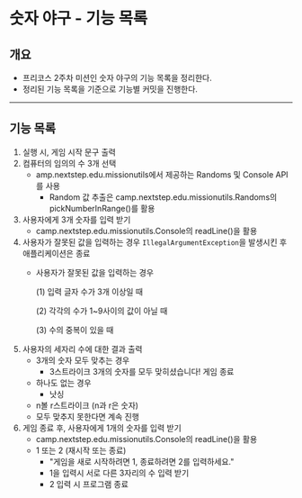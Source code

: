 # 숫자 야구 - 기능 목록

## 개요

- 프리코스 2주차 미션인 숫자 야구의 기능 목록을 정리한다.
- 정리된 기능 목록을 기준으로 기능별 커밋을 진행한다.

---

## 기능 목록

1. 실행 시, 게임 시작 문구 출력
2. 컴퓨터의 임의의 수 3개 선택
   - amp.nextstep.edu.missionutils에서 제공하는 Randoms 및 Console API를 사용
     - Random 값 추출은 camp.nextstep.edu.missionutils.Randoms의 pickNumberInRange()를 활용
3. 사용자에게 3개 숫자를 입력 받기
   - camp.nextstep.edu.missionutils.Console의 readLine()을 활용
4. 사용자가 잘못된 값을 입력하는 경우 `IllegalArgumentException`을 발생시킨 후 애플리케이션은 종료
   - 사용자가 잘못된 값을 입력하는 경우
     
     (1) 입력 글자 수가 3개 이상일 때
     
     (2) 각각의 수가 1~9사이의 값이 아닐 때
     
     (3) 수의 중복이 있을 때
5. 사용자의 세자리 수에 대한 결과 출력
   - 3개의 숫자 모두 맞추는 경우
     - 3스트라이크
       3개의 숫자를 모두 맞히셨습니다! 게임 종료
   - 하나도 없는 경우
     - 낫싱
   - n볼 r스트라이크 (n과 r은 숫자)
   - 모두 맞추지 못한다면 계속 진행
6. 게임 종료 후, 사용자에게 1개의 숫자를 입력 받기
    - camp.nextstep.edu.missionutils.Console의 readLine()을 활용
    - 1 또는 2 (재시작 또는 종료)
       - "게임을 새로 시작하려면 1, 종료하려면 2를 입력하세요."
       - 1을 입력시 서로 다른 3자리의 수 입력 받기
       - 2 입력 시 프로그램 종료